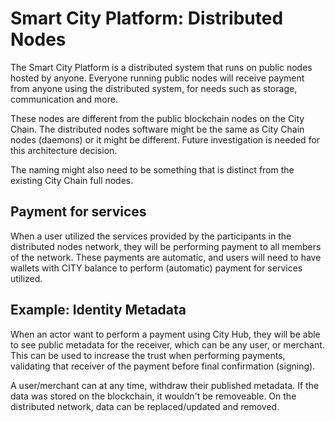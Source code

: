 # Smart City Platform: Distributed Nodes

The Smart City Platform is a distributed system that runs on public nodes hosted by anyone. Everyone running public nodes will receive payment from anyone using the distributed system, for needs such as storage, communication and more.

These nodes are different from the public blockchain nodes on the City Chain. The distributed nodes software might be the same as City Chain nodes (daemons) or it might be different. Future investigation is needed for this architecture decision.

The naming might also need to be something that is distinct from the existing City Chain full nodes.

## Payment for services

When a user utilized the services provided by the participants in the distributed nodes network, they will be performing payment to all members of the network. These payments are automatic, and users will need to have wallets with CITY balance to perform (automatic) payment for services utilized.

## Example: Identity Metadata

When an actor want to perform a payment using City Hub, they will be able to see public metadata for the receiver, which can be any user, or merchant. This can be used to increase the trust when performing payments, validating that receiver of the payment before final confirmation (signing).

A user/merchant can at any time, withdraw their published metadata. If the data was stored on the blockchain, it wouldn't be removeable. On the distributed network, data can be replaced/updated and removed.

